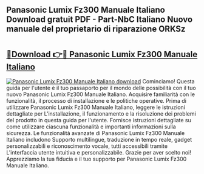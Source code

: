 ## Panasonic Lumix Fz300 Manuale Italiano Download gratuit PDF - Part-NbC Italiano Nuovo manuale del proprietario di riparazione ORKSz

# <h2><a href="http://dffcen.blite.top/?on=Panasonic+Lumix+Fz300+Manuale+Italiano">🔗Download 👉🔴 Panasonic Lumix Fz300 Manuale Italiano</a></h2>

[![Panasonic Lumix Fz300 Manuale Italiano download](https://i.imgur.com/lujVjoI.png)](http://dffcen.blite.top/?on=Panasonic+Lumix+Fz300+Manuale+Italiano)
Cominciamo! Questa guida per l'utente è il tuo passaporto per il mondo delle possibilità con il tuo nuovo Panasonic Lumix Fz300 Manuale Italiano. Acquisire familiarità con le funzionalità, il processo di installazione e le politiche operative. Prima di utilizzare Panasonic Lumix Fz300 Manuale Italiano, leggere le istruzioni dettagliate per L'installazione, il funzionamento e la risoluzione dei problemi del prodotto in questa guida per l'utente. Fornisce istruzioni dettagliate su come utilizzare ciascuna funzionalità e importanti informazioni sulla sicurezza. Le funzionalità avanzate di Panasonic Lumix Fz300 Manuale Italiano includono Supporto multilingue, traduzione in tempo reale, gadget personalizzabili e riconoscimento vocale, tutti accessibili tramite L'interfaccia utente intuitiva e personalizzabile. Grazie per aver scelto noi! Apprezziamo la tua fiducia e il tuo supporto per Panasonic Lumix Fz300 Manuale Italiano.
